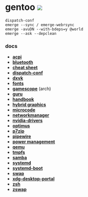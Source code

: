 # gentoo [![](https://img.shields.io/badge/version-0.0.1-green.svg)]()
`dispatch-conf` \
`emerge --sync / emerge-webrsync` \
`emerge -avuDN --with-bdeps=y @world` \
`emerge --ask --depclean`
### docs
- [__acpi__][url-acpi]
- [__bluetooth__][url-bluetooth]
- [__cheat sheet__][url-cheat-sheet]
- [__dispatch-conf__][url-dispatch-conf]
- [__dxvk__][url-dxvk]
- [__fonts__][url-fonts]
- [__gamescope__][url-gamescope] (arch)
- [__guru__][url-guru]
- [__handbook__][url-handbook-amd64]
- [__hybrid graphics__][url-hybrid-graphics]
- [__microcode__][url-microcode]
- [__networkmanager__][url-networkmanager]
- [__nvidia-drivers__][url-nvidia-drivers]
- [__optimus__][url-optimus]
- [__p7zip__][url-p7zip]
- [__pipewire__][url-pipewire]
- [__power management__][url-power-management]
- [__qemu__][url-qemu]
- [__tmpfs__][url-portage-tmpdir-tmpfs]
- [__samba__][url-samba]
- [__systemd__][url-systemd]
- [__systemd-boot__][url-systemd-boot]
- [__swap__][url-swap]
- [__xdg-desktop-portal__][url-xdg-desktop-portal]
- [__zsh__][url-zsh]
- [__zswap__][url-zswap]

<!-- docs -->
[url-acpi]: <https://wiki.gentoo.org/wiki/ACPI>
[url-bluetooth]: <https://wiki.gentoo.org/wiki/Bluetooth>
[url-cheat-sheet]: <https://wiki.gentoo.org/wiki/Gentoo_Cheat_Sheet>
[url-dispatch-conf]: <https://wiki.gentoo.org/wiki/Dispatch-conf>
[url-dxvk]: <https://github.com/doitsujin/dxvk>
[url-fonts]: <https://wiki.gentoo.org/wiki/Fonts>
[url-gamescope]: <https://wiki.archlinux.org/title/Gamescope>
[url-guru]: <https://wiki.gentoo.org/wiki/Project:GURU>
[url-handbook-amd64]: <https://wiki.gentoo.org/wiki/Handbook:AMD64>
[url-hybrid-graphics]: <https://wiki.gentoo.org/wiki/Hybrid_graphics>
[url-microcode]: <https://wiki.gentoo.org/wiki/Microcode>
[url-networkmanager]: <https://wiki.gentoo.org/wiki/NetworkManager>
[url-nvidia-drivers]: <https://wiki.gentoo.org/wiki/NVIDIA/nvidia-drivers>
[url-optimus]: <https://wiki.gentoo.org/wiki/NVIDIA/Optimus>
[url-p7zip]: <https://wiki.gentoo.org/wiki/P7zip>
[url-pipewire]: <https://wiki.gentoo.org/wiki/PipeWire>
[url-power-management]: <https://wiki.gentoo.org/wiki/Power_management>
[url-portage-tmpdir-tmpfs]: <https://wiki.gentoo.org/wiki/Portage_TMPDIR_on_tmpfs>
[url-qemu]: <https://wiki.gentoo.org/wiki/QEMU>
[url-samba]: <https://wiki.gentoo.org/wiki/Samba>
[url-systemd]: <https://wiki.gentoo.org/wiki/Systemd>
[url-systemd-boot]: <https://wiki.gentoo.org/wiki/Systemd/systemd-boot>
[url-swap]: <https://wiki.gentoo.org/wiki/Swap>
[url-xdg-desktop-portal]: <https://wiki.gentoo.org/wiki/XDG/xdg-desktop-portal>
[url-zsh]: <https://wiki.gentoo.org/wiki/Zsh>
[url-zswap]: <https://wiki.gentoo.org/wiki/Zswap>
